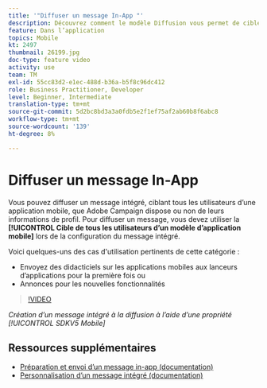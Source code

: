 ```yaml
---
title: '"Diffuser un message In-App "'
description: Découvrez comment le modèle Diffusion vous permet de cible à tous les utilisateurs de votre application mobile.
feature: Dans l’application
topics: Mobile
kt: 2497
thumbnail: 26199.jpg
doc-type: feature video
activity: use
team: TM
exl-id: 55cc83d2-e1ec-488d-b36a-b5f8c96dc412
role: Business Practitioner, Developer
level: Beginner, Intermediate
translation-type: tm+mt
source-git-commit: 5d2bc8bd3a3a0fdb5e2f1ef75af2ab60b8f6abc8
workflow-type: tm+mt
source-wordcount: '139'
ht-degree: 8%

---
```


# Diffuser un message In-App

Vous pouvez diffuser un message intégré, ciblant tous les utilisateurs d’une application mobile, que Adobe Campaign dispose ou non de leurs informations de profil. Pour diffuser un message, vous devez utiliser la **[!UICONTROL Cible de tous les utilisateurs d’un modèle d’application mobile]** lors de la configuration du message intégré.

Voici quelques-uns des cas d&#39;utilisation pertinents de cette catégorie :

* Envoyez des didacticiels sur les applications mobiles aux lanceurs d’applications pour la première fois ou
* Annonces pour les nouvelles fonctionnalités

>[!VIDEO](https://video.tv.adobe.com/v/26199?quality=12)

*Création d’un message intégré à la diffusion à l’aide d’une propriété  [!UICONTROL SDKV5 Mobile]*

## Ressources supplémentaires

* [Préparation et envoi d’un message in-app (documentation)](https://docs.adobe.com/content/help/en/campaign-standard/using/communication-channels/in-app-messaging/preparing-and-sending-an-in-app-message.html)
* [Personnalisation d’un message intégré (documentation)](https://docs.adobe.com/content/help/en/campaign-standard/using/communication-channels/in-app-messaging/customizing-an-in-app-message.html)
